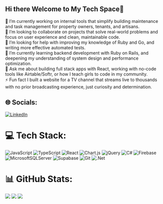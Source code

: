 ## Hi there Welcome to My Tech Space👋

🔭 I’m currently working on internal tools that simplify building maintenance and task management for property owners, tenants, and artisans.<br>👯 I’m looking to collaborate on projects that solve real-world problems and focus on user experience and clean, maintainable code.<br>🤝 I’m looking for help with improving my knowledge of Ruby and Go, and writing more effective automated tests.<br>🌱 I’m currently learning backend development with Ruby on Rails, and deepening my understanding of system design and performance optimization.<br>💬 Ask me about building full stack apps with React, working with no-code tools like Airtable/Softr, or how I teach girls to code in my community.<br>⚡ Fun fact  I built a website for a TV channel that streams live to thousands with no prior broadcasting experience, just curiosity and determination.


## 🌐 Socials:
[![LinkedIn](https://img.shields.io/badge/LinkedIn-%230077B5.svg?logo=linkedin&logoColor=white)](https://linkedin.com/in/www.linkedin.com/in/grace-tiwa) 

# 💻 Tech Stack:
![JavaScript](https://img.shields.io/badge/javascript-%23323330.svg?style=for-the-badge&logo=javascript&logoColor=%23F7DF1E) ![TypeScript](https://img.shields.io/badge/typescript-%23007ACC.svg?style=for-the-badge&logo=typescript&logoColor=white) ![React](https://img.shields.io/badge/react-%2320232a.svg?style=for-the-badge&logo=react&logoColor=%2361DAFB) ![Chart.js](https://img.shields.io/badge/chart.js-F5788D.svg?style=for-the-badge&logo=chart.js&logoColor=white) ![jQuery](https://img.shields.io/badge/jquery-%230769AD.svg?style=for-the-badge&logo=jquery&logoColor=white) ![C#](https://img.shields.io/badge/c%23-%23239120.svg?style=for-the-badge&logo=csharp&logoColor=white) ![Firebase](https://img.shields.io/badge/firebase-a08021?style=for-the-badge&logo=firebase&logoColor=ffcd34) ![MicrosoftSQLServer](https://img.shields.io/badge/Microsoft%20SQL%20Server-CC2927?style=for-the-badge&logo=microsoft%20sql%20server&logoColor=white) ![Supabase](https://img.shields.io/badge/Supabase-3ECF8E?style=for-the-badge&logo=supabase&logoColor=white) ![Git](https://img.shields.io/badge/git-%23F05033.svg?style=for-the-badge&logo=git&logoColor=white) ![.Net](https://img.shields.io/badge/.NET-5C2D91?style=for-the-badge&logo=.net&logoColor=white)
# 📊 GitHub Stats:
![](https://github-readme-stats.vercel.app/api?username=tiwagt&theme=dark&hide_border=false&include_all_commits=true&count_private=true)
![](https://nirzak-streak-stats.vercel.app/?user=tiwagt&theme=dark&hide_border=false)
![](https://github-readme-stats.vercel.app/api/top-langs/?username=tiwagt&theme=dark&hide_border=false&include_all_commits=true&count_private=true&layout=compact)

<!-- Proudly created with GPRM ( https://gprm.itsvg.in ) -->
